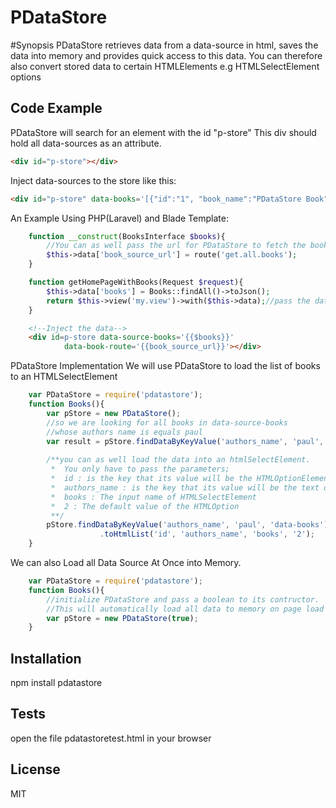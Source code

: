 # PDataStore

#Synopsis
PDataStore retrieves data from a data-source in html, saves the data into memory and provides quick access to this data.
You can therefore also convert stored data to certain HTMLElements e.g HTMLSelectElement options

## Code Example

PDataStore will search for an element with the id "p-store"
This div should hold all data-sources as an attribute.

```html
<div id="p-store"></div>
```

Inject data-sources to the store like this:
```html
<div id="p-store" data-books='[{"id":"1", "book_name":"PDataStore Book"},{}]'></div>
```

An Example Using PHP(Laravel) and Blade Template:

```php
    function __construct(BooksInterface $books){
        //You can as well pass the url for PDataStore to fetch the books
        $this->data['book_source_url'] = route('get.all.books');
    }

    function getHomePageWithBooks(Request $request){
        $this->data['books'] = Books::findAll()->toJson();
        return $this->view('my.view')->with($this->data);//pass the data to the view
    }
```

```html
    <!--Inject the data-->
    <div id=p-store data-source-books='{{$books}}' 
            data-book-route='{{book_source_url}}'></div>
```

PDataStore Implementation
We will use PDataStore to load the list of books to an HTMLSelectElement

```javascript
    var PDataStore = require('pdatastore');
    function Books(){
        var pStore = new PDataStore();
        //so we are looking for all books in data-source-books 
        //whose authors name is equals paul
        var result = pStore.findDataByKeyValue('authors_name', 'paul', 'data-source-books').result;
        
        /**you can as well load the data into an htmlSelectElement.
         *  You only have to pass the parameters;
         *  id : is the key that its value will be the HTMLOptionElement value
         *  authors_name : is the key that its value will be the text of the HTMLOptionElement
         *  books : The input name of HTMLSelectElement
         *  2 : The default value of the HTMLOption
         **/
        pStore.findDataByKeyValue('authors_name', 'paul', 'data-books')
                    .toHtmlList('id', 'authors_name', 'books', '2');
    }
```

We can also Load all Data Source At Once into Memory.
```javascript
    var PDataStore = require('pdatastore');
    function Books(){
        //initialize PDataStore and pass a boolean to its contructor.
        //This will automatically load all data to memory on page load
        var pStore = new PDataStore(true);
    }
```



## Installation
npm install pdatastore


## Tests
open the file pdatastoretest.html in your browser

## License
MIT
